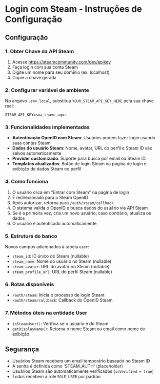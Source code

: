 # Login com Steam - Instruções de Configuração

## Configuração

### 1. Obter Chave da API Steam

1. Acesse https://steamcommunity.com/dev/apikey
2. Faça login com sua conta Steam
3. Digite um nome para seu domínio (ex: localhost)
4. Copie a chave gerada

### 2. Configurar variável de ambiente

No arquivo `.env.local`, substitua `YOUR_STEAM_API_KEY_HERE` pela sua chave real:

```
STEAM_API_KEY=sua_chave_aqui
```

### 3. Funcionalidades implementadas

- **Autenticação OpenID com Steam**: Usuários podem fazer login usando suas contas Steam
- **Dados do usuário Steam**: Nome, avatar, URL do perfil e Steam ID são salvos automaticamente
- **Provider customizado**: Suporte para busca por email ou Steam ID
- **Templates atualizados**: Botão de login Steam na página de login e exibição de dados Steam no perfil

### 4. Como funciona

1. O usuário clica em "Entrar com Steam" na página de login
2. É redirecionado para o Steam OpenID
3. Após autorizar, retorna para `/auth/steam/callback`
4. O sistema valida o OpenID e busca dados do usuário via API Steam
5. Se é a primeira vez, cria um novo usuário; caso contrário, atualiza os dados
6. O usuário é autenticado automaticamente

### 5. Estrutura do banco

Novos campos adicionados à tabela `user`:
- `steam_id`: ID único do Steam (nullable)
- `steam_name`: Nome do usuário no Steam (nullable)
- `steam_avatar`: URL do avatar no Steam (nullable)
- `steam_profile_url`: URL do perfil Steam (nullable)

### 6. Rotas disponíveis

- `/auth/steam`: Inicia o processo de login Steam
- `/auth/steam/callback`: Callback do OpenID Steam

### 7. Métodos úteis na entidade User

- `isSteamUser()`: Verifica se o usuário é do Steam
- `getDisplayName()`: Retorna o nome Steam ou email como nome de exibição

## Segurança

- Usuários Steam recebem um email temporário baseado no Steam ID
- A senha é definida como 'STEAM_AUTH' (placeholder)
- Usuários Steam são automaticamente verificados (`isVerified = true`)
- Todos recebem a role `ROLE_USER` por padrão
